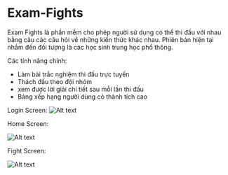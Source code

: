 # Exam-Fights


Exam Fights là phần mềm cho phép người sử dụng có thể thi đấu với nhau bằng câu các câu hỏi về những kiến thức khác nhau. Phiên bản hiện tại nhắm đến đối tượng là các học sinh trung học phổ thông.

Các tính năng chính:
- Làm bài trắc nghiệm thi đấu trực tuyến 
- Thách đấu theo đội nhóm
- xem được lời giải chi tiết sau mỗi lần thi đấu
- Bảng xếp hạng người dùng có thành tích cao

Login Screen:
![Alt text](/master/screenshots/login.png?raw=true "Login")

Home Screen:

![Alt text](/master/screenshots/home.png?raw=true "Home")

Fight Screen:

![Alt text](/master/screenshots/fight.png?raw=true "Fight")
